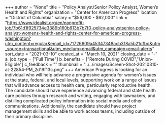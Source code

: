 +++
author = "None"
title = "Policy Analyst/Senior Policy Analyst, Women’s Health and Rights"
organization = "Center for American Progress"
location = "District of Columbia"
salary = "$56,000 - $62,000"
link = "https://www.idealist.org/en/nonprofit-job/7b61d1f925734e3389b160b613b7b7f0-policy-analystsenior-policy-analyst-womens-health-and-rights-center-for-american-progress-washington?utm_content=regular&email_id=71726609a45347348acb318a5b21dfbd&utm_source=transactional&utm_medium=email&utm_campaign=email-alerts"
sort_date = "2021-03-10"
created_at = "March 10, 2021"
closing_date = "-"
a_job_type = ["Full Time"]
b_benefits = ["Remote During COVID","Union-Eligible"]
c_feedback = ""
thumbnail = "../../images/Screen-Shot-20210310-at-22854-PM_2d19f13c.png"
+++
American Progress is looking for an individual who will help advance a progressive agenda for women’s issues at the state, federal, and local levels, supporting work on a range of issues that will advance access to health care, particularly reproductive health. The candidate should have experience advancing federal and state health care policies through research and writing, engaging with lawmakers, and distilling complicated policy information into social media and other communications. Additionally, the candidate should have project management skills and be able to work across teams, including outside of their primary discipline.